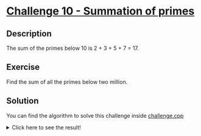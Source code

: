 # [Challenge 10 - Summation of primes](https://projecteuler.net/problem=10)

## Description

The sum of the primes below 10 is 2 + 3 + 5 + 7 = 17.

## Exercise

Find the sum of all the primes below two million.

## Solution

You can find the algorithm to solve this challenge inside [challenge.cpp](challenge.cpp)

<details>
  <summary>Click here to see the result!</summary>

  Result is: `142.913.828.922`
</details>
